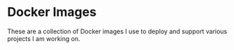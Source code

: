 Docker Images
=============

These are a collection of Docker images I use to deploy and support various projects I am working on.
